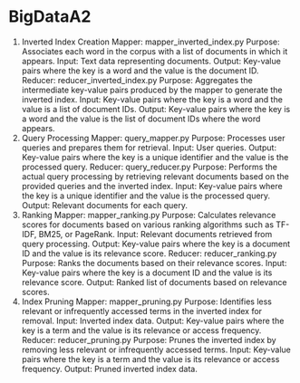 # BigDataA2


1. Inverted Index Creation
Mapper: mapper_inverted_index.py
Purpose: Associates each word in the corpus with a list of documents in which it appears.
Input: Text data representing documents.
Output: Key-value pairs where the key is a word and the value is the document ID.
Reducer: reducer_inverted_index.py
Purpose: Aggregates the intermediate key-value pairs produced by the mapper to generate the inverted index.
Input: Key-value pairs where the key is a word and the value is a list of document IDs.
Output: Key-value pairs where the key is a word and the value is the list of document IDs where the word appears.
2. Query Processing
Mapper: query_mapper.py
Purpose: Processes user queries and prepares them for retrieval.
Input: User queries.
Output: Key-value pairs where the key is a unique identifier and the value is the processed query.
Reducer: query_reducer.py
Purpose: Performs the actual query processing by retrieving relevant documents based on the provided queries and the inverted index.
Input: Key-value pairs where the key is a unique identifier and the value is the processed query.
Output: Relevant documents for each query.
3. Ranking
Mapper: mapper_ranking.py
Purpose: Calculates relevance scores for documents based on various ranking algorithms such as TF-IDF, BM25, or PageRank.
Input: Relevant documents retrieved from query processing.
Output: Key-value pairs where the key is a document ID and the value is its relevance score.
Reducer: reducer_ranking.py
Purpose: Ranks the documents based on their relevance scores.
Input: Key-value pairs where the key is a document ID and the value is its relevance score.
Output: Ranked list of documents based on relevance scores.
4. Index Pruning
Mapper: mapper_pruning.py
Purpose: Identifies less relevant or infrequently accessed terms in the inverted index for removal.
Input: Inverted index data.
Output: Key-value pairs where the key is a term and the value is its relevance or access frequency.
Reducer: reducer_pruning.py
Purpose: Prunes the inverted index by removing less relevant or infrequently accessed terms.
Input: Key-value pairs where the key is a term and the value is its relevance or access frequency.
Output: Pruned inverted index data.

